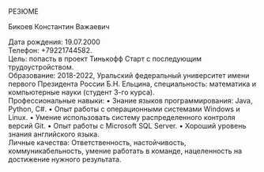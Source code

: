 РЕЗЮМЕ

Бикоев Константин Важаевич

Дата рождения: 19.07.2000      
Телефон: +79221744582.           
Цель: попасть в проект Тинькофф Старт с последующим трудоустройством.   
Образование: 
2018-2022, Уральский федеральный университет имени первого Президента России Б.Н. Ельцина, специальность: математика и компьютерные науки (студент 3-го курса).    
Профессиональные навыки: 
•	Знание языков программирования: Java, Python, C#.
•	Опыт работы с операционными системами Windows и Linux.
•	Умение использовать систему распределенного контроля версий Git.
• Опыт работы с Microsoft SQL Server. 
•	Хороший уровень знания английского языка.   
Личные качества:
Ответственность, настойчивость, коммуникабельность, умение работать в команде, нацеленность на достижение нужного результата. 
